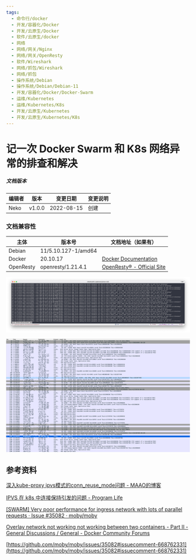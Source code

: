 ```yaml
---
tags:
  - 命令行/docker
  - 开发/容器化/Docker
  - 开发/云原生/Docker
  - 软件/云原生/docker
  - 网络
  - 网络/网关/Nginx
  - 网络/网关/OpenResty
  - 软件/Wireshark
  - 网络/抓包/Wireshark
  - 网络/抓包
  - 操作系统/Debian
  - 操作系统/Debian/Debian-11
  - 开发/容器化/Docker/Docker-Swarm
  - 运维/Kubernetes
  - 运维/Kubernetes/K8s
  - 开发/云原生/Kubernetes
  - 开发/云原生/Kubernetes/K8s
---
```

# 记一次 Docker Swarm 和 K8s 网络异常的排查和解决

##### 文档版本

| 编辑者 | 版本 | 变更日期 | 变更说明 |
| ----- | --- | ------- | ------- |
| Neko | v1.0.0 | 2022-08-15 | 创建 |

### 文档兼容性

| 主体 | 版本号 | 文档地址（如果有） |
| -- | -- | -- |
| Debian | 11/5.10.127-1/amd64 |  |
| Docker | 20.10.17 | [Docker Documentation](https://docs.docker.com/) |
| OpenResty | openresty/1.21.4.1 | [OpenResty® - Official Site](https://openresty.org/en/) |

![a-docker-swarm-and-k8s-networking-issue-troubleshooting-and-fix-record-screenshot-01](assets/a-docker-swarm-and-k8s-networking-issue-troubleshooting-and-fix-record-screenshot-01.png)

![a-docker-swarm-and-k8s-networking-issue-troubleshooting-and-fix-record-screenshot-02](assets/a-docker-swarm-and-k8s-networking-issue-troubleshooting-and-fix-record-screenshot-02.png)

## 参考资料

[深入kube-proxy ipvs模式的conn_reuse_mode问题 - MAAO的博客](https://maao.cloud/2021/01/15/%E6%B7%B1%E5%85%A5kube-proxy%20ipvs%E6%A8%A1%E5%BC%8F%E7%9A%84conn_reuse_mode%E9%97%AE%E9%A2%98/)

[IPVS 在 k8s 中连接保持引发的问题 - Program Life](https://joyous-x.gitbook.io/mbook/part-devops/ipvs_in_k8s)

[[SWARM] Very poor performance for ingress network with lots of parallel requests · Issue #35082 · moby/moby](
https://github.com/moby/moby/issues/35082)

[Overlay network not working not working between two containers - Part II - General Discussions / General - Docker Community Forums](https://forums.docker.com/t/overlay-network-not-working-not-working-between-two-containers-part-ii/116222/3)

[https://github.com/moby/moby/issues/35082#issuecomment-668762331](https://github.com/moby/moby/issues/35082#issuecomment-668762331)
